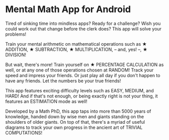 # Mental Math App for Android

Tired of sinking time into mindless apps? Ready for a challenge? Wish
you could work out that change before the clerk does? This app will
solve your problems!

Train your mental arithmetic on mathematical operations such as
★ ADDITION,
★ SUBTRACTION,
★ MULTIPLICATION, – and, yes! –,
★ DIVISION!

But wait, there's more! Train yourself on
★ PERCENTAGE CALCULATION
as well, or at any one of those operations chosen at RANDOM! Track
your speed and impress your friends. Or just play all day if you don't
happen to have any friends. Let the numbers be your true friends!

This app features exciting difficulty levels such as EASY, MEDIUM, and
HARD! And if that's not enough, or being exactly right is not your
thing, it features an ESTIMATION mode as well!

Developed by a Math PhD, this app taps into more than 5000 years of
knowledge, handed down by wise men and giants standing on the
shoulders of older giants. On top of that, there's a myriad of useful
diagrams to track your own progress in the ancient art of TRIVIAL
COMPUTATIONS!
